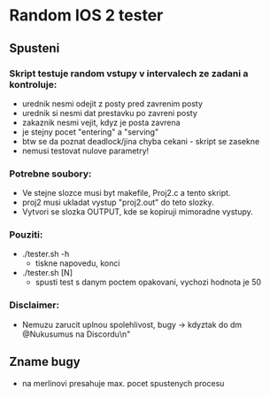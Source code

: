 # Random IOS 2 tester
## Spusteni
### Skript testuje random vstupy v intervalech ze zadani a kontroluje:
- urednik nesmi odejit z posty pred zavrenim posty
- urednik si nesmi dat prestavku po zavreni posty
- zakaznik nesmi vejit, kdyz je posta zavrena
- je stejny pocet "entering" a "serving"
- btw se da poznat deadlock/jina chyba cekani - skript se zasekne
- nemusi testovat nulove parametry!
            
### Potrebne soubory:
- Ve stejne slozce musi byt makefile, Proj2.c a tento skript.
- proj2 musi ukladat vystup "proj2.out" do teto slozky.
- Vytvori se slozka OUTPUT, kde se kopiruji mimoradne vystupy.

### Pouziti:
- ./tester.sh -h
    - tiskne napovedu, konci
- ./tester.sh [N]
    - spusti test s danym poctem opakovani, vychozi hodnota je 50

### Disclaimer:
- Nemuzu zarucit uplnou spolehlivost, bugy -> kdyztak do dm @Nukusumus na Discordu\n"

## Zname bugy
- na merlinovi presahuje max. pocet spustenych procesu
